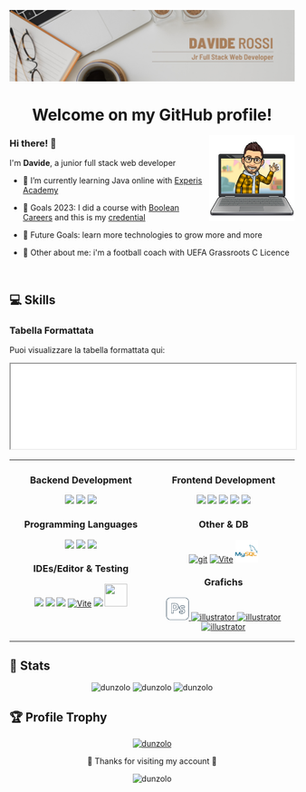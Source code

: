 <p align="center">
	<img src="pics/header.png">
</p>
<h1 align="center">Welcome on my GitHub profile!</h1>
<img align='right' src="pics/laptop_wave.png" width="30%" max-width="100%">
<h3>Hi there! 👋</h3> 
<p>I'm <strong>Davide</strong>, a junior full stack web developer</p>

<!-- - 🌱 I’m currently working on web development technologies -->

- 🌱 I’m currently learning Java online with [Experis Academy](https://www.experisacademy.it/)

- 🎯 Goals 2023: I did a course with [Boolean Careers](https://boolean.careers/) and this is my [credential](https://www.credential.net/8ad6f264-1529-47f0-941b-cca2c4099af5#gs.wg8vw8)

- 🔭 Future Goals: learn more technologies to grow more and more

- 📖 Other about me: i'm a football coach with UEFA Grassroots C Licence

<br />

## 💻 Skills 
### Tabella Formattata

Puoi visualizzare la tabella formattata qui:

<iframe src="table.html" width="100%"></iframe>

<table align="center"><tr><td valign="top" width="350">
<h3 align="center">Backend Development</h3>
<p align="center"> 
<a href="https://nodejs.org"><img src="https://skillicons.dev/icons?i=nodejs"/></a>
<a href="https://spring.io/"><img src="https://skillicons.dev/icons?i=spring"/></a>
<!-- <a href="https://https://www.yiiframework.com/"><img src="https://skillicons.dev/icons?i=yii"/></a> -->
<a href="https://laravel.com/"><img src="https://skillicons.dev/icons?i=laravel"/></a>


<h3 align="center">Programming Languages</h3>
<p align="center">
<a href="https://developer.mozilla.org/en-US/docs/Web/JavaScript" ><img src="https://skillicons.dev/icons?i=javascript"/></a>
<a href="https://www.php.net/"><img src="https://skillicons.dev/icons?i=php"/></a>
<a href="https://docs.oracle.com/en/java/"><img src="https://skillicons.dev/icons?i=java"/></a>
</p>

<h3 align="center">IDEs/Editor & Testing</h3>
<p align="center"> 
<a><img src="https://skillicons.dev/icons?i=atom"/></a> 
<a href="https://code.visualstudio.com/"><img src="https://skillicons.dev/icons?i=vscode"/></a> 
<a href="https://postman.com"><img src="https://skillicons.dev/icons?i=postman"/></a> 
<a href="https://www.phpmyadmin.net/"><img src="https://www.vectorlogo.zone/logos/phpmyadmin/phpmyadmin-ar21.svg" width="40" height="40" alt="Vite" /></a>
<a href="https://eclipseide.org/"><img src="https://skillicons.dev/icons?i=eclipse"/></a>
<a href="https://eclipseide.org/"><img src="https://user-images.githubusercontent.com/112269790/245492831-81f1069b-708b-4b16-a4c5-c4691e7eede7.png" width="40" height="40"</a></p>

</td><td valign="top" width="350">
<h3 align="center">Frontend Development</h3>
<p align="center"> 
<a href="https://developer.mozilla.org/en-US/docs/Glossary/HTML5"><img src="https://skillicons.dev/icons?i=html"/></a>
<a href="https://www.w3.org/TR/CSS/#css"><img src="https://skillicons.dev/icons?i=css"/></a>
<a href="https://getbootstrap.com/"><img src="https://skillicons.dev/icons?i=bootstrap"/></a>
<a href="https://sass-lang.com"><img src="https://skillicons.dev/icons?i=sass"/></a>
<a href="https://vuejs.org/"><img src="https://skillicons.dev/icons?i=vue"/></a>
  
<h3 align="center">Other & DB</h3>
<p align="center"> 
<a href="https://git-scm.com/" > <img src="https://www.vectorlogo.zone/logos/git-scm/git-scm-icon.svg" alt="git" width="40" height="40"/></a>
<a href="https://vitejs.dev/" target="_blank" rel="noreferrer"><img src="https://raw.githubusercontent.com/danielcranney/readme-generator/main/public/icons/skills/vite-colored.svg" width="40" height="40" alt="Vite" /></a>
<a href="https://www.mysql.com/"> <img src="https://raw.githubusercontent.com/devicons/devicon/master/icons/mysql/mysql-original-wordmark.svg" alt="mysql" width="40" height="40"/> </a>
</p>

<h3 align="center">Grafichs</h3>
<p align="center">
<a href="https://www.photoshop.com/en" target="_blank" rel="noreferrer"> <img src="https://raw.githubusercontent.com/devicons/devicon/master/icons/photoshop/photoshop-line.svg" alt="photoshop" width="40" height="40"/> </a>
<a href="https://www.adobe.com/in/products/illustrator.html" target="_blank" rel="noreferrer"> <img src="https://www.vectorlogo.zone/logos/adobe_illustrator/adobe_illustrator-icon.svg" alt="illustrator" width="40" height="40"/> </a>
<a href="https://www.canva.com/" target="_blank" rel="noreferrer"> <img src="https://www.vectorlogo.zone/logos/canva/canva-icon.svg" alt="illustrator" width="40" height="40"/> </a>
<a href="https://www.gimp.org/" target="_blank" rel="noreferrer"> <img src="https://www.vectorlogo.zone/logos/gimp/gimp-icon.svg" alt="illustrator" width="40" height="40"/> </a>
</p>
 
</td></tr></table>

## 📝 Stats
<p align="center">
    <img src="https://github-readme-stats.vercel.app/api/top-langs?username=dunzolo&show_icons=true&locale=en&layout=compact" width="225" alt="dunzolo" />
    <img src="https://github-readme-stats.vercel.app/api?username=dunzolo&show_icons=true&locale=en" width="296" alt="dunzolo" />
    <img src="https://github-readme-streak-stats.herokuapp.com/?user=dunzolo&" width="315" alt="dunzolo"/>
</p>

## 🏆 Profile Trophy
<p align="center"> <a href="https://github.com/ryo-ma/github-profile-trophy"><img src="https://github-profile-trophy.vercel.app/?username=dunzolo&theme=juicyfresh&no-bg=true&no-frame=true&column=7" alt="dunzolo"/></a> </p>

<p align="center"> 🙏 Thanks for visiting my account 🙏</p>
<p align="center"> <img src="https://komarev.com/ghpvc/?username=dunzolo&label=Profile%20views&color=0e75b6&style=flat" alt="dunzolo" /></p>

